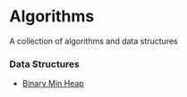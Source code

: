 # Algorithms
A collection of algorithms and data structures


### Data Structures
- [Binary Min Heap](src/main/java/com/thejeswarn/algorithms/datastructures/priorityqueue)
